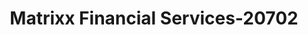 ---
f_zip-code: 92606
f_state-code: CA
title: Matrixx Financial Services-20702
f_phone: 714-516-9400
f_city-only: Irvine
f_address: 92 Corporate Park Drive Suite C806 Irvine
f_location-unique-id: '20702'
slug: matrixx-financial-services-20702
updated-on: '2024-05-30T13:46:58.046Z'
created-on: '2024-05-30T13:36:59.803Z'
published-on: '2024-05-30T13:54:32.469Z'
f_city-state: cms/city/irvine-ca.md
f_company: cms/company/matrixx-financial-services.md
f_state: cms/state/california.md
layout: '[payday-loan].html'
tags: payday-loan
---